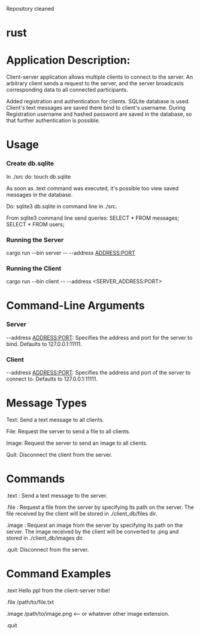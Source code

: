 Repository cleaned
# rust
# Application Description:
Client-server application allows multiple clients to connect to the server. An arbitrary client sends a request to the server, and the server broadcasts corresponding data to all connected participants.

Added registration and authentication for clients.
SQLite database is used. 
Client's text messages are saved there bind to client's username.
During Registration username and hashed password are saved in the database, so that further authentication is possible.



# Usage

### Create db.sqlite 
In ./src do: touch db.sqlite


As soon as .text command was executed, it's possible too view saved messages in the database.

Do: sqlite3 db.sqlite in command line in ./src.

From sqlite3 command line send queries:
SELECT * FROM messages;
SELECT * FROM users;

### Running the Server
cargo run --bin server -- --address <ADDRESS:PORT>

### Running the Client
cargo run --bin client -- --address <SERVER_ADDRESS:PORT>

# Command-Line Arguments
### Server
--address <ADDRESS:PORT>: Specifies the address and port for the server to bind. Defaults to 127.0.0.1:11111.
### Client
--address <ADDRESS:PORT>: Specifies the address and port of the server to connect to. Defaults to 127.0.0.1:11111.


# Message Types
Text: Send a text message to all clients.

File: Request the server to send a file to all clients.

Image: Request the server to send an image to all clients.

Quit: Disconnect the client from the server.

# Commands
.text <message>: Send a text message to the server.

.file <path>: Request a file from the server by specifying its path on the server. The file received by the client will be stored in ./client_db/files dir.

.image <path>: Request an image from the server by specifying its path on the server. The image received by the client will be converted to .png and stored in ./client_db/images dir.

.quit: Disconnect from the server.

# Command Examples

.text Hello ppl from the client-server tribe!

.file /path/to/file.txt

.image /path/to/image.png <-- or whatever other image extension.

.quit



